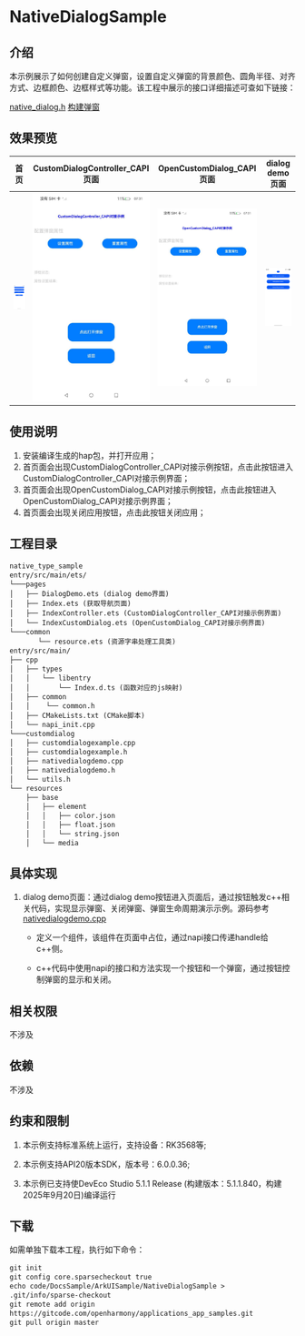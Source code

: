 # NativeDialogSample

## 介绍

本示例展示了如何创建自定义弹窗，设置自定义弹窗的背景颜色、圆角半径、对齐方式、边框颜色、边框样式等功能。该工程中展示的接口详细描述可查如下链接：

[native_dialog.h](https://gitcode.com/openharmony/docs/blob/master/zh-cn/application-dev/reference/apis-arkui/capi-native-dialog-h.md)
[构建弹窗](https://gitcode.com/openharmony/docs/blob/master/zh-cn/application-dev/ui/ndk-build-pop-up-window.md)

## 效果预览

| 首页                                              | CustomDialogController_CAPI页面                                  |OpenCustomDialog_CAPI页面                                              |dialog demo页面                                              |
| ----------------------------------------------------- |--------------------------------------------------------------| ------------------------------------------------------- |------------------------------------------------------- |
| <img src="./screenshots/nativeDialog.png" width="300"/> | <img src="./screenshots/CustomDialogController.png" width="300"/> | <img src="./screenshots/OpenCustomDialog.png" width="300"/> | <img src="./screenshots/dialogDemo.png" width="300"/> |

## 使用说明

1. 安装编译生成的hap包，并打开应用；
2. 首页面会出现CustomDialogController_CAPI对接示例按钮，点击此按钮进入CustomDialogController_CAPI对接示例界面；
3. 首页面会出现OpenCustomDialog_CAPI对接示例按钮，点击此按钮进入OpenCustomDialog_CAPI对接示例界面；
4. 首页面会出现关闭应用按钮，点击此按钮关闭应用；

## 工程目录

```
native_type_sample
entry/src/main/ets/
└───pages
│   ├── DialogDemo.ets (dialog demo界面)
│   ├── Index.ets (获取导航页面)
│   ├── IndexController.ets (CustomDialogController_CAPI对接示例界面)
│   └── IndexCustomDialog.ets (OpenCustomDialog_CAPI对接示例界面)
└───common
       └── resource.ets (资源字串处理工具类)
entry/src/main/
├── cpp
│   ├── types
│   │   └── libentry
│   │       └── Index.d.ts (函数对应的js映射)
│   ├── common
│   │    └── common.h
│   ├── CMakeLists.txt (CMake脚本)
│   └── napi_init.cpp
└───customdialog
│   ├── customdialogexample.cpp 
│   ├── customdialogexample.h
│   ├── nativedialogdemo.cpp
│   ├── nativedialogdemo.h
│   └── utils.h
└── resources
    ├── base
    │   ├── element
    │   │   ├── color.json
    │   │   ├── float.json
    │   │   └── string.json
    │   └── media
```
## 具体实现

1. dialog demo页面：通过dialog demo按钮进入页面后，通过按钮触发c++相关代码，实现显示弹窗、关闭弹窗、弹窗生命周期演示示例。源码参考[nativedialogdemo.cpp](https://gitcode.com/openharmony/applications_app_samples/blob/master/code/DocsSample/ArkUISample/NativeDialogSample/entry/src/main/cpp/customdialog/nativedialogdemo.cpp)

    * 定义一个组件，该组件在页面中占位，通过napi接口传递handle给c++侧。

    * c++代码中使用napi的接口和方法实现一个按钮和一个弹窗，通过按钮控制弹窗的显示和关闭。

## 相关权限

不涉及

## 依赖

不涉及

## 约束和限制

1. 本示例支持标准系统上运行，支持设备：RK3568等;

2. 本示例支持API20版本SDK，版本号：6.0.0.36;

3. 本示例已支持使DevEco Studio 5.1.1 Release (构建版本：5.1.1.840，构建 2025年9月20日)编译运行

## 下载

如需单独下载本工程，执行如下命令：

```
git init
git config core.sparsecheckout true
echo code/DocsSample/ArkUISample/NativeDialogSample > .git/info/sparse-checkout
git remote add origin https://gitcode.com/openharmony/applications_app_samples.git
git pull origin master
```
